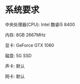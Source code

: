 # 系统要求
中央处理器(CPU): Intel 酷睿i5 8400

内存: 8GB 2667MHz

显卡: GeForce GTX 1060

磁盘: 5G SSD

声卡: 默认

网卡: 默认